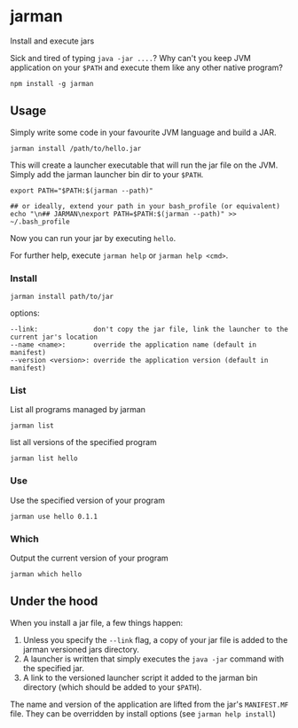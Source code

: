 # jarman

Install and execute jars

Sick and tired of typing `java -jar ....`? Why can't you keep JVM application on your `$PATH` and execute them like any other
native program?

```
npm install -g jarman
```

## Usage

Simply write some code in your favourite JVM language and build a JAR.

```
jarman install /path/to/hello.jar
```

This will create a launcher executable that will run the jar file on the JVM.
Simply add the jarman launcher bin dir to your `$PATH`.

```
export PATH="$PATH:$(jarman --path)"

## or ideally, extend your path in your bash_profile (or equivalent)
echo "\n## JARMAN\nexport PATH=$PATH:$(jarman --path)" >> ~/.bash_profile
```

Now you can run your jar by executing `hello`.

For further help, execute `jarman help` or `jarman help <cmd>`.

### Install

```
jarman install path/to/jar
```

options:
```
--link:              don't copy the jar file, link the launcher to the current jar's location
--name <name>:       override the application name (default in manifest)
--version <version>: override the application version (default in manifest)
```

### List

List all programs managed by jarman
```
jarman list
```

list all versions of the specified program
```
jarman list hello
```

### Use

Use the specified version of your program

```
jarman use hello 0.1.1
```

### Which

Output the current version of your program

```
jarman which hello

```

## Under the hood

When you install a jar file, a few things happen:

1. Unless you specify the `--link` flag, a copy of your jar file is added to the jarman versioned jars directory.
1. A launcher is written that simply executes the `java -jar` command with the specified jar.
1. A link to the versioned launcher script it added to the jarman bin directory (which should be added to your `$PATH`).

The name and version of the application are lifted from the jar's `MANIFEST.MF` file.
They can be overridden by install options (see `jarman help install`)

